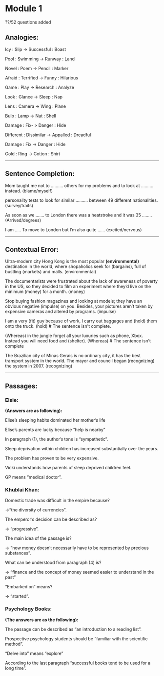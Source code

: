 # Module 1

??/52 questions added 

## **Analogies**:

Icy : Slip -> Successful : Boast

Pool : Swimming -> Runway : Land

Novel : Poem -> Pencil : Marker

Afraid : Terrified -> Funny : Hilarious

Game : Play -> Research : Analyze

Look : Glance -> Sleep : Nap

Lens : Camera -> Wing : Plane

Bulb : Lamp -> Nut : Shell

Damage : Fix- > Danger : Hide

Different : Dissimilar -> Appalled : Dreadful

Damage : Fix -> Danger : Hide

Gold : Ring -> Cotton : Shirt

---

## **Sentence Completion**:

Mom taught me not to ………. others for my problems and to look at ………. instead. (blame/myself)

personality tests to look for similar ………. between 49 different nationalities. (survey/traits)

As soon as we ……. to London there was a heatstroke and it was 35 ….…. (Arrived/degrees)

I am ….. To move to London but I’m also quite ……  (excited/nervous)

---

## **Contextual Error**:

Ultra-modern city Hong Kong is the most popular **(environmental)** destination in the world, where shopaholics seek for (bargains), full of bustling (markets) and malls. (environmental)

The documentarists were frustrated about the lack of awareness of poverty in the US, so they decided to film an experiment where they’d live on the minimum (money) for a month. (money)

Stop buying fashion magazines and looking at models; they have an obvious negative (impulse) on you. Besides, your pictures aren’t taken by expensive cameras and altered by programs. (impulse)

I am a very (fit) guy because of work, I carry out baggages and (hold) them onto the truck. (hold) # The sentence isn't complete.

(Whereas) in the jungle forget all your luxuries such as phone, Xbox. Instead you will need food and (shelter). (Whereas) # The sentence isn't complete

The Brazilian city of Minas Gerais is no ordinary city, it has the best transport system in the world. The mayor and council began (recognizing) the system in 2007. (recognizing)

---

## **Passages**:

### Elsie:

**(Answers are as following):**

Elise’s sleeping habits dominated her mother’s life

Elise’s parents are lucky because “help is nearby”

In paragraph (1), the author’s tone is “sympathetic”.

Sleep deprivation within children has increased substantially over the years.

The problem has proven to be very expensive.

Vicki understands how parents of sleep deprived children feel.

GP means  “medical doctor”.

### Khublai Khan:

Domestic trade was difficult in the empire because? 

->“the diversity of currencies”.

The emperor’s decision can be described as?

 -> “progressive”.

The main idea of the passage is?

 -> "how money doesn’t necessarily have to be represented by precious substances”.

What can be understood from paragraph (4) is? 

-> “finance and the concept of money seemed easier to understand in the past”

“Embarked on” means? 

-> “started”.

### Psychology Books:

**(The answers are as the following):**

The passage can be described as “an introduction to a reading list”.

Prospective psychology students should be “familiar with the scientific method”.

“Delve into” means “explore”

According to the last paragraph “successful books tend to be used for a long time”.
